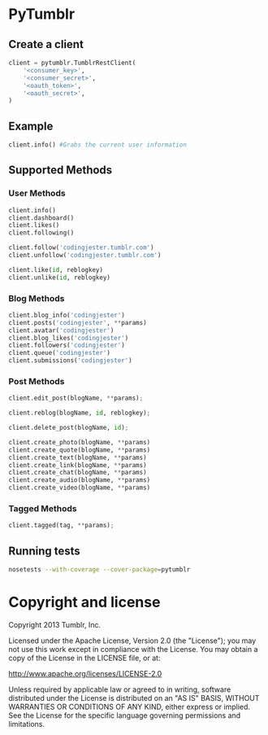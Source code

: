# PyTumblr

## Create a client

```python
client = pytumblr.TumblrRestClient(
    '<consumer_key>',
    '<consumer_secret>',
    '<oauth_token>',
    '<oauth_secret>',
)
```

## Example

```python
client.info() #Grabs the current user information
```

## Supported Methods

### User Methods

```python
client.info()
client.dashboard()
client.likes()
client.following()

client.follow('codingjester.tumblr.com')
client.unfollow('codingjester.tumblr.com')

client.like(id, reblogkey)
client.unlike(id, reblogkey)
```

### Blog Methods

```python
client.blog_info('codingjester')
client.posts('codingjester', **params)
client.avatar('codingjester')
client.blog_likes('codingjester')
client.followers('codingjester')
client.queue('codingjester')
client.submissions('codingjester')
```

### Post Methods

```python
client.edit_post(blogName, **params);

client.reblog(blogName, id, reblogkey);

client.delete_post(blogName, id);

client.create_photo(blogName, **params)
client.create_quote(blogName, **params)
client.create_text(blogName, **params)
client.create_link(blogName, **params)
client.create_chat(blogName, **params)
client.create_audio(blogName, **params)
client.create_video(blogName, **params)
```

### Tagged Methods

```python
client.tagged(tag, **params);
```

## Running tests

``` bash
nosetests --with-coverage --cover-package=pytumblr
```

# Copyright and license

Copyright 2013 Tumblr, Inc.

Licensed under the Apache License, Version 2.0 (the "License"); you may not
use this work except in compliance with the License. You may obtain a copy of
the License in the LICENSE file, or at:

http://www.apache.org/licenses/LICENSE-2.0

Unless required by applicable law or agreed to in writing, software
distributed under the License is distributed on an "AS IS" BASIS, WITHOUT
WARRANTIES OR CONDITIONS OF ANY KIND, either express or implied. See the
License for the specific language governing permissions and limitations.
